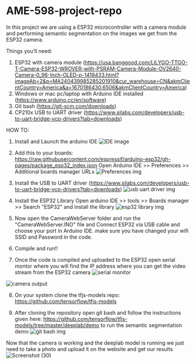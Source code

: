 # AME-598-project-repo
In this project we are using a ESP32 microcontroller with a camera module and performing semantic segmentation on the images we get from the ESP32 camera.

Things you'll need:
1. ESP32 with camera module (https://usa.banggood.com/LILYGO-TTGO-T-Camera-ESP32-WROVER-with-PSRAM-Camera-Module-OV2640-Camera-0_96-Inch-OLED-p-1418433.html?imageAb=2&p=MA240439985285201910&cur_warehouse=CN&akmClientCountry=America&a=1670186430.6506&akmClientCountry=America)
2. Windows or mac pc/laptop with Arduino IDE installed (https://www.arduino.cc/en/software)
3. Git bash (https://git-scm.com/downloads)
4. CP210x USB to UART driver (https://www.silabs.com/developers/usb-to-uart-bridge-vcp-drivers?tab=downloads)

HOW TO:

1) Install and Launch the arduino IDE 
![IDE image](https://user-images.githubusercontent.com/112507554/205514885-9cba12ef-2222-4398-815a-ce8faa2e7448.png)

2) Add this to your boards: https://raw.githubusercontent.com/espressif/arduino-esp32/gh-pages/package_esp32_index.json
Open Arduino IDE >> Preferences >> Additional boards manager URLs
![Preferences img](https://user-images.githubusercontent.com/112507554/205515132-7c65a09f-0b9c-401e-85e9-01f01ec09f4f.png)

3) Install the USB to UART driver (https://www.silabs.com/developers/usb-to-uart-bridge-vcp-drivers?tab=downloads)
![usb uart driver img](https://user-images.githubusercontent.com/112507554/205515266-b0d3827f-5ae1-41d5-81d2-c3d6056e397c.png)

4) Install the ESP32 Library 
Open arduino IDE >> tools >> Boards manager >> Search "ESP32" and install the library
![esp32 library img](https://user-images.githubusercontent.com/112507554/205515509-14c51aaf-10c6-46d3-8f05-d2aa9293970b.png)

5) Now open the CameraWebServer folder and run the "CameraWebServer.INO" file and Connect ESP32 via USB cable and choose your port in Arduino IDE. make sure you have changed your wifi SSID and Password in the code.
 
6) Compile and run!!

7) Once the code is compiled and uploaded to the ESP32 open serial montor where you will find the IP address where you can get the video stream from the ESP32 camera
![serial monitor](https://user-images.githubusercontent.com/112507554/205517385-0ba2b9ea-cead-4781-81b3-a212ff5e6cb8.png)

![camera output](https://user-images.githubusercontent.com/112507554/205517396-138f440e-a90e-4baf-b04f-cb254e236034.png)

8) On your system clone the tfjs-models repo: https://github.com/tensorflow/tfjs-models

9) After cloning the repository open git bash and follow the instructions given here: https://github.com/tensorflow/tfjs-models/tree/master/deeplab/demo to run the semantic segmentation demo
![git bash img](https://user-images.githubusercontent.com/112507554/205517478-9422360d-4e37-4e4f-97ea-7e652a731300.png)

Now that the camera is working and the deeplab model is running we just need to take a photo and upload it on the website and get our results
![Screenshot (30)](https://user-images.githubusercontent.com/112507554/205517945-7f766124-5cf8-4852-bb2c-6d710fdbdb58.png)
